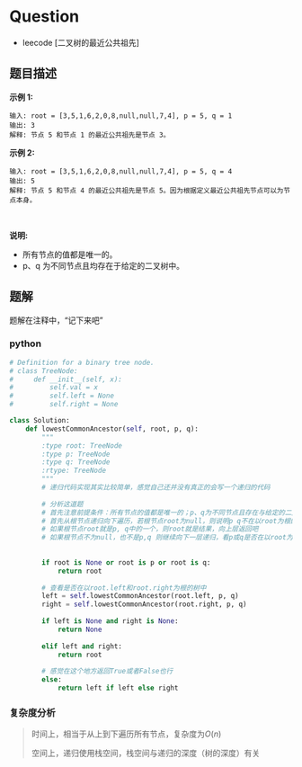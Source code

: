 # Question

- leecode [二叉树的最近公共祖先]

## 题目描述

**示例 1:**

```
输入: root = [3,5,1,6,2,0,8,null,null,7,4], p = 5, q = 1
输出: 3
解释: 节点 5 和节点 1 的最近公共祖先是节点 3。

```

**示例 2:**

```
输入: root = [3,5,1,6,2,0,8,null,null,7,4], p = 5, q = 4
输出: 5
解释: 节点 5 和节点 4 的最近公共祖先是节点 5。因为根据定义最近公共祖先节点可以为节点本身。

```

 

**说明:**

- 所有节点的值都是唯一的。
- p、q 为不同节点且均存在于给定的二叉树中。

## 题解

题解在注释中，“记下来吧”

### python

```python
# Definition for a binary tree node.
# class TreeNode:
#     def __init__(self, x):
#         self.val = x
#         self.left = None
#         self.right = None

class Solution:
    def lowestCommonAncestor(self, root, p, q):
        """
        :type root: TreeNode
        :type p: TreeNode
        :type q: TreeNode
        :rtype: TreeNode
        """
        # 递归代码实现其实比较简单，感觉自己还并没有真正的会写一个递归的代码
        
        # 分析这道题
        # 首先注意前提条件：所有节点的值都是唯一的；p、q为不同节点且存在与给定的二叉树中
        # 首先从根节点递归向下遍历，若根节点root为null，则说明p q不在以root为根的树中，向上层返回吧
        # 如果根节点root就是p, q中的一个，则root就是结果，向上层返回吧
        # 如果根节点不为null，也不是p,q 则继续向下一层递归，看p或q是否在以root为根的树中
        
        
        if root is None or root is p or root is q:
            return root
        
        # 查看是否在以root.left和root.right为根的树中
        left = self.lowestCommonAncestor(root.left, p, q)
        right = self.lowestCommonAncestor(root.right, p, q)
        
        if left is None and right is None:
            return None
    
        elif left and right:
            return root
        
        # 感觉在这个地方返回True或者False也行
        else:
            return left if left else right
```

### 复杂度分析

> 时间上，相当于从上到下遍历所有节点，复杂度为$O(n)$
>
> 空间上，递归使用栈空间，栈空间与递归的深度（树的深度）有关